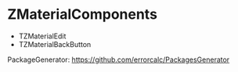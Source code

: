 # ZMaterialComponents
* TZMaterialEdit
* TZMaterialBackButton

PackageGenerator: https://github.com/errorcalc/PackagesGenerator
